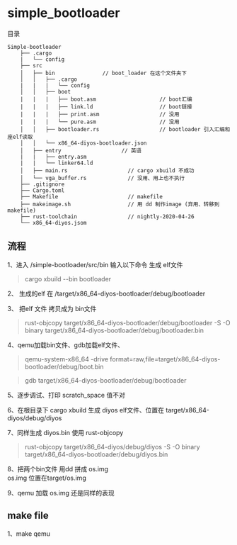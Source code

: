 # simple_bootloader

目录 
```
Simple-bootloader              
    ├── .cargo              
    |   └── config
    ├── src                 
    │   ├── bin               // boot_loader 在这个文件夹下
    │   │   ├── .cargo
    |   |   |   └── config
    │   │   ├── boot                            
    |   |   |   ├── boot.asm                    // boot汇编
    |   |   |   ├── link.ld                     // boot链接
    |   |   |   ├── print.asm                   // 没用
    |   |   |   └── pure.asm                    // 没用    
    │   │   ├── bootloader.rs                   // bootloader 引入汇编和座elf读取
    │   │   └── x86_64-diyos-bootloader.json       
    │   ├── entry                   // 英语
    |   |   ├── entry.asm
    |   |   └── linker64.ld
    │   ├── main.rs                   // cargo xbuild 不成功
    │   └── vga_buffer.rs             // 没用、用上也不执行
    ├── .gitignore                    
    ├── Cargo.toml                    
    ├── Makefile                      // makefile 
    ├── makeimage.sh                  // 用 dd 制作image (弃用、转移到makefile)
    ├── rust-toolchain                // nightly-2020-04-26
    └── x86_64-diyos.jsom             
 ```

 ## 流程

 1、进入 /simple-bootloader/src/bin 输入以下命令 生成 elf文件
 
> cargo xbuild --bin bootloader

2、 生成的elf 在 /target/x86_64-diyos-bootloader/debug/bootloader

3、 把elf 文件 拷贝成为 bin文件 
> rust-objcopy target/x86_64-diyos-bootloader/debug/bootloader -S -O binary target/x86_64-diyos-bootloader/debug/bootloader.bin

4、qemu加载bin文件、gdb加载elf文件、
> qemu-system-x86_64 -drive format=raw,file=target/x86_64-diyos-bootloader/debug/boot.bin

> gdb target/x86_64-diyos-bootloader/debug/bootloader

5、逐步调试、打印 scratch_space 值不对

6、在根目录下 cargo xbuild 生成  diyos elf文件、位置在 target/x86_64-diyos/debug/diyos

7、同样生成 diyos.bin 使用 rust-objcopy
> rust-objcopy target/x86_64-diyos/debug/diyos -S -O binary target/x86_64-diyos-bootloader/debug/diyos.bin

8、把两个bin文件 用dd 拼成 os.img  
os.img 位置在target/os.img

9、qemu 加载 os.img 还是同样的表现

## make file 

1、make qemu
